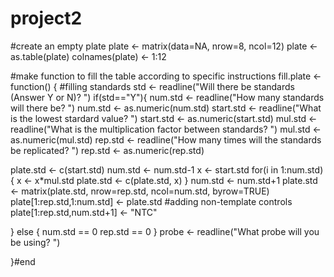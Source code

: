 project2
========
#create an empty plate
plate <- matrix(data=NA, nrow=8, ncol=12)
plate <- as.table(plate)
colnames(plate) <- 1:12

#make function to fill the table according to specific instructions
fill.plate <- function() {
#filling standards
std <- readline("Will there be standards (Answer Y or N)? ")
if(std=="Y"){
   num.std <- readline("How many standards will there be? ")
   num.std <- as.numeric(num.std)
   start.std <- readline("What is the lowest stardard value? ")
   start.std <- as.numeric(start.std)
   mul.std <- readline("What is the multiplication factor between standards? ")
   mul.std <- as.numeric(mul.std)
   rep.std <- readline("How many times will the standards be replicated? ")
   rep.std <- as.numeric(rep.std)

   plate.std <- c(start.std)
   num.std <- num.std-1
   x <- start.std
   for(i in 1:num.std){
   x <- x*mul.std
   plate.std <- c(plate.std, x)
   }
   num.std <- num.std+1
   plate.std <- matrix(plate.std, nrow=rep.std, ncol=num.std, byrow=TRUE)
   plate[1:rep.std,1:num.std] <- plate.std
#adding non-template controls
   plate[1:rep.std,num.std+1] <- "NTC"
   
} else {
   num.std == 0
   rep.std == 0 
   }
probe <- readline("What probe will you be using? ")

}#end
